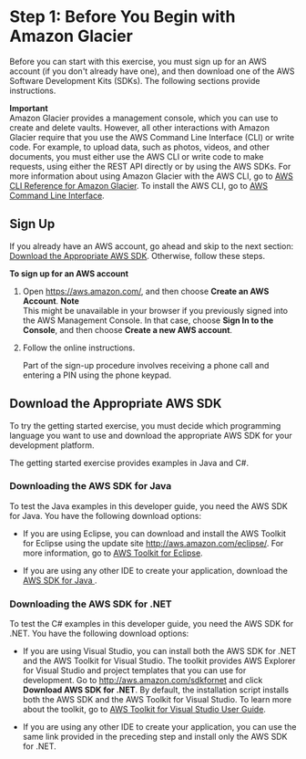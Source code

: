 # Step 1: Before You Begin with Amazon Glacier<a name="getting-started-before-you-begin"></a>

Before you can start with this exercise, you must sign up for an AWS account \(if you don't already have one\), and then download one of the AWS Software Development Kits \(SDKs\)\. The following sections provide instructions\.

**Important**  
Amazon Glacier provides a management console, which you can use to create and delete vaults\. However, all other interactions with Amazon Glacier require that you use the AWS Command Line Interface \(CLI\) or write code\. For example, to upload data, such as photos, videos, and other documents, you must either use the AWS CLI or write code to make requests, using either the REST API directly or by using the AWS SDKs\. For more information about using Amazon Glacier with the AWS CLI, go to [AWS CLI Reference for Amazon Glacier](http://docs.aws.amazon.com/cli/latest/reference/glacier/index.html)\. To install the AWS CLI, go to [AWS Command Line Interface](http://aws.amazon.com/cli/)\.

## Sign Up<a name="getting-started-sign-up"></a>

If you already have an AWS account, go ahead and skip to the next section: [Download the Appropriate AWS SDK](#getting-started-download-sdk)\. Otherwise, follow these steps\.

**To sign up for an AWS account**

1. Open [https://aws\.amazon\.com/](https://aws.amazon.com/), and then choose **Create an AWS Account**\.
**Note**  
This might be unavailable in your browser if you previously signed into the AWS Management Console\. In that case, choose **Sign In to the Console**, and then choose **Create a new AWS account**\.

1. Follow the online instructions\.

   Part of the sign\-up procedure involves receiving a phone call and entering a PIN using the phone keypad\.

## Download the Appropriate AWS SDK<a name="getting-started-download-sdk"></a>

To try the getting started exercise, you must decide which programming language you want to use and download the appropriate AWS SDK for your development platform\.

The getting started exercise provides examples in Java and C\#\. 

### Downloading the AWS SDK for Java<a name="getting-started-download-sdk-java"></a>

To test the Java examples in this developer guide, you need the AWS SDK for Java\. You have the following download options: 

+ If you are using Eclipse, you can download and install the AWS Toolkit for Eclipse using the update site [http://aws\.amazon\.com/eclipse/](http://aws.amazon.com/eclipse/)\. For more information, go to [AWS Toolkit for Eclipse](http://aws.amazon.com/eclipse/)\.

+ If you are using any other IDE to create your application, download the [ AWS SDK for Java ](http://aws.amazon.com/sdkforjava)\. 

### Downloading the AWS SDK for \.NET<a name="getting-started-download-sdk-dotnet"></a>

To test the C\# examples in this developer guide, you need the AWS SDK for \.NET\. You have the following download options:

+ If you are using Visual Studio, you can install both the AWS SDK for \.NET and the AWS Toolkit for Visual Studio\. The toolkit provides AWS Explorer for Visual Studio and project templates that you can use for development\. Go to [http://aws\.amazon\.com/sdkfornet](http://aws.amazon.com/sdkfornet/) and click **Download AWS SDK for \.NET**\. By default, the installation script installs both the AWS SDK and the AWS Toolkit for Visual Studio\. To learn more about the toolkit, go to [AWS Toolkit for Visual Studio User Guide](http://docs.aws.amazon.com/AWSToolkitVS/latest/UserGuide/)\. 

+ If you are using any other IDE to create your application, you can use the same link provided in the preceding step and install only the AWS SDK for \.NET\. 